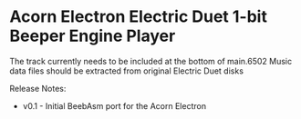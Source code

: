 # Acorn Electron Electric Duet 1-bit Beeper Engine Player

The track currently needs to be included at the bottom of main.6502
Music data files should be extracted from original Electric Duet disks

Release Notes:

- v0.1 - Initial BeebAsm port for the Acorn Electron